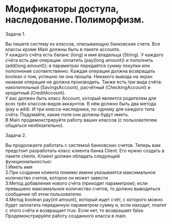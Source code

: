 # Модификаторы доступа, наследование. Полиморфизм.  
Задача 1. 
  
Вы пишете систему из классов, описывающую банковские счета. Все классы кроме Main должны быть в пакете accounts.  
У каждого счёта есть баланс (long) и имя владельца (String). У каждого счёта есть две операции: оплатить (pay(long amount)) и пополнить (add(long amount)); в параметрах передаётся сумму покупки или пополнения соответственно. Каждая операция должна возвращать boolean о том, успешно ли она прошла. 
Никакого вывода на экран нкиакая операция не должна производить.
Также есть три вида счёта: накопительный (SavingsAccount), расчётный (CheckingAccount) и кредитный (CreditAccount).  
У вас должен быть класс Account, который является родителем для всех трёх классов-видов аккаунтов. В нём должно быть два метода (pay и add). 
И три класса-наследника, по одному для каждого типа счёта. Подумайте, какие поля они должны будут иметь.  
В Main продемонстрируйте работу ваших классов (с пользователем общаться необязательно). 
  
Задача 2.  
  
Вы продолжаете работать с системой банковских счетов. Теперь вам предстоит разработать класс клиента банка Client. Его нужно создать в пакете clients.
Клиент должен обладать следующей функциональностью:  
1.Иметь имя  
2.При создании клиента помимо имени указывается максимальное количество счетов, которое он может завести  
3.Метод добавления нового счёта (приходит параметром); если превышено максимальное количество счетов, то должно выводиться сообщение об этом пользователю  
4.Метод boolean pay(int amount), который ищет счёт, с которого можно будет заплатить переданную параметром сумму и, если находит, платит с этого счёта и возвращает true.  Если нет, то возврашает false.  
Продемонстрируйте работу созданного класса в main.
